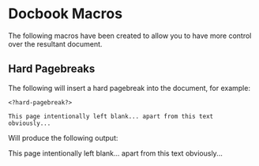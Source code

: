 # Docbook Macros

The following macros have been created to allow you to have more control over
the resultant document.

## Hard Pagebreaks

The following will insert a hard pagebreak into the document, for example:

	<?hard-pagebreak?>

	This page intentionally left blank... apart from this text obviously...

Will produce the following output:

<?hard-pagebreak?>

This page intentionally left blank... apart from this text obviously...
